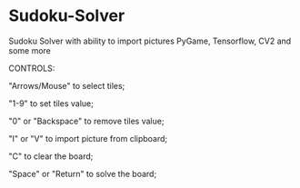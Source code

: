 # Sudoku-Solver
Sudoku Solver with ability to import pictures
PyGame, Tensorflow, CV2 and some more


CONTROLS:

"Arrows/Mouse" to select tiles;

"1-9" to set tiles value;

"0" or "Backspace" to remove tiles value;

"I" or "V" to import picture from clipboard;

"C" to clear the board;

"Space" or "Return" to solve the board;
